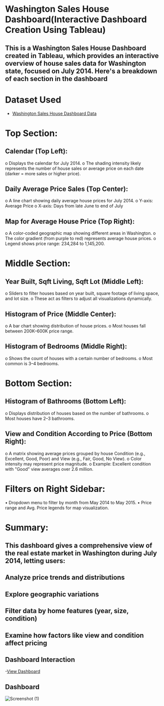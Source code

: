 # Washington Sales House Dashboard(Interactive Dashboard Creation Using Tableau)
## This is a Washington Sales House Dashboard created in Tableau, which provides an interactive overview of house sales data for Washington state, focused on July 2014. Here's a breakdown of each section in the dashboard

# Dataset Used
- <a href="https://github.com/Nagarjun31/Data-Analysis-Dashboard/blob/main/Washington%20sales%20house%20dashboard.twbx">Washington Sales House Dashboard Data</a>

# Top Section:
## Calendar (Top Left):
o	Displays the calendar for July 2014.
o	The shading intensity likely represents the number of house sales or average price on each date (darker = more sales or higher price).
## Daily Average Price Sales (Top Center):
o	A line chart showing daily average house prices for July 2014.
o	Y-axis: Average Price
o	X-axis: Days from late June to end of July
## Map for Average House Price (Top Right):
o	A color-coded geographic map showing different areas in Washington.
o	The color gradient (from purple to red) represents average house prices.
o	Legend shows price range: 234,284 to 1,145,200.

# Middle Section:
## Year Built, Sqft Living, Sqft Lot (Middle Left):
o	Sliders to filter houses based on year built, square footage of living space, and lot size.
o	These act as filters to adjust all visualizations dynamically.
## Histogram of Price (Middle Center):
o	A bar chart showing distribution of house prices.
o	Most houses fall between 200K–600K price range.
## Histogram of Bedrooms (Middle Right):
o	Shows the count of houses with a certain number of bedrooms.
o	Most common is 3–4 bedrooms.

# Bottom Section:
## Histogram of Bathrooms (Bottom Left):
o	Displays distribution of houses based on the number of bathrooms.
o	Most houses have 2–3 bathrooms.
## View and Condition According to Price (Bottom Right):
o	A matrix showing average prices grouped by house Condition (e.g., Excellent, Good, Poor) and View (e.g., Fair, Good, No View).
o	Color intensity may represent price magnitude.
o	Example: Excellent condition with "Good" view averages over 2.6 million.

# Filters on Right Sidebar:
•	Dropdown menu to filter by month from May 2014 to May 2015.
•	Price range and Avg. Price legends for map visualization.

# Summary:
## This dashboard gives a comprehensive view of the real estate market in Washington during July 2014, letting users:
## Analyze price trends and distributions
## Explore geographic variations
## Filter data by home features (year, size, condition)
## Examine how factors like view and condition affect pricing
## Dashboard Interaction 
-<a href="https://github.com/Nagarjun31/Data-Analysis-Dashboard/blob/main/Dashboard.img.png">View Dashboard</a>

## Dashboard
![Screenshot (1)](https://github.com/user-attachments/assets/543268a5-1610-41d0-88d0-384af9e80d9c)
